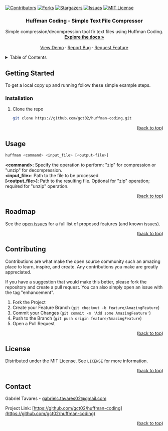 <a name="readme-top"></a>



<!-- PROJECT SHIELDS -->
[![Contributors][contributors-shield]][contributors-url]
[![Forks][forks-shield]][forks-url]
[![Stargazers][stars-shield]][stars-url]
[![Issues][issues-shield]][issues-url]
[![MIT License][license-shield]][license-url]



<h3 align="center">Huffman Coding - Simple Text File Compressor</h3>

  <p align="center">
    Simple compression/decompression tool fir text files using Huffman Coding.
    <br />
    <a href="https://github.com/gct02/huffman-coding"><strong>Explore the docs »</strong></a>
    <br />
    <br />
    <a href="https://github.com/gct02/huffman-coding">View Demo</a>
    ·
    <a href="https://github.com/gct02/huffman-coding/issues">Report Bug</a>
    ·
    <a href="https://github.com/gct02/huffman-coding/issues">Request Feature</a>
  </p>
</div>



<!-- TABLE OF CONTENTS -->
<details>
  <summary>Table of Contents</summary>
  <ol>
    <li>
      <a href="#getting-started">Getting Started</a>
      <ul>
        <li><a href="#installation">Installation</a></li>
      </ul>
    </li>
    <li><a href="#usage">Usage</a></li>
    <li><a href="#roadmap">Roadmap</a></li>
    <li><a href="#contributing">Contributing</a></li>
    <li><a href="#license">License</a></li>
    <li><a href="#contact">Contact</a></li>
  </ol>
</details>



<!-- ABOUT THE PROJECT -->
<!-- ## About The Project

[![Product Name Screen Shot][product-screenshot]](https://example.com)

<p align="right">(<a href="#readme-top">back to top</a>)</p> -->



<!-- GETTING STARTED -->
## Getting Started

To get a local copy up and running follow these simple example steps.

### Installation

1. Clone the repo
   ```sh
   git clone https://github.com/gct02/huffman-coding.git
   ```

<p align="right">(<a href="#readme-top">back to top</a>)</p>



<!-- USAGE EXAMPLES -->
## Usage

  ```sh
  huffman <command> <input_file> [<output-file>]
  ```

**\<command\>**: Specify the operation to perform: "zip" for compression or "unzip" for decompression.<br>
**\<input_file\>**: Path to the file to be processed.<br>
**\[\<output_file\>\]**: Path to the resulting file. Optional for "zip" operation; required for "unzip" operation.

<p align="right">(<a href="#readme-top">back to top</a>)</p>


## Roadmap

See the [open issues](https://github.com/gct02/huffman-coding/issues) for a full list of proposed features (and known issues).

<p align="right">(<a href="#readme-top">back to top</a>)</p>



<!-- CONTRIBUTING -->
## Contributing

Contributions are what make the open source community such an amazing place to learn, inspire, and create. Any contributions you make are greatly appreciated.

If you have a suggestion that would make this better, please fork the repository and create a pull request. You can also simply open an issue with the tag "enhancement".

1. Fork the Project
2. Create your Feature Branch (`git checkout -b feature/AmazingFeature`)
3. Commit your Changes (`git commit -m 'Add some AmazingFeature'`)
4. Push to the Branch (`git push origin feature/AmazingFeature`)
5. Open a Pull Request

<p align="right">(<a href="#readme-top">back to top</a>)</p>



<!-- LICENSE -->
## License

Distributed under the MIT License. See `LICENSE` for more information.

<p align="right">(<a href="#readme-top">back to top</a>)</p>



<!-- CONTACT -->
## Contact

Gabriel Tavares - gabrielc.tavares02@gmail.com

Project Link: [https://github.com/gct02/huffman-coding](https://github.com/gct02/huffman-coding)

<p align="right">(<a href="#readme-top">back to top</a>)</p>



<!-- MARKDOWN LINKS & IMAGES -->
[contributors-shield]: https://img.shields.io/github/contributors/gct02/huffman-coding.svg?style=for-the-badge
[contributors-url]: https://github.com/gct02/huffman-coding/graphs/contributors
[forks-shield]: https://img.shields.io/github/forks/gct02/huffman-coding.svg?style=for-the-badge
[forks-url]: https://github.com/gct02/huffman-coding/network/members
[stars-shield]: https://img.shields.io/github/stars/gct02/huffman-coding.svg?style=for-the-badge
[stars-url]: https://github.com/gct02/huffman-coding/stargazers
[issues-shield]: https://img.shields.io/github/issues/gct02/huffman-coding.svg?style=for-the-badge
[issues-url]: https://github.com/gct02/huffman-coding/issues
[license-shield]: https://img.shields.io/github/license/gct02/huffman-coding.svg?style=for-the-badge
[license-url]: https://github.com/gct02/huffman-coding/blob/master/LICENSE
[product-screenshot]: images/screenshot.png
